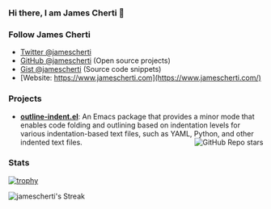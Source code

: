 ### Hi there, I am James Cherti 👋

### Follow James Cherti

- [Twitter @jamescherti](https://twitter.com/jamescherti)
- [GitHub @jamescherti](https://github.com/jamescherti) (Open source projects)
- [Gist @jamescherti](https://gist.github.com/jamescherti) (Source code snippets)
- [Website: https://www.jamescherti.com](https://www.jamescherti.com/)

### Projects

- **[outline-indent.el](https://github.com/jamescherti/outline-indent.el)**: An Emacs package that provides a minor mode that enables code folding and outlining based on indentation levels for various indentation-based text files, such as YAML, Python, and other indented text files. <img align="right" alt="GitHub Repo stars" src="https://img.shields.io/github/stars/jamescherti/outline-indent.el?style=social">

### Stats

[![trophy](https://github-profile-trophy.vercel.app/?username=jamescherti&title=Stars,Commits,Repositories,PullRequest&theme=flat)](https://github.com/ryo-ma/github-profile-trophy)

![jamescherti's Streak](https://github-readme-streak-stats.herokuapp.com/?user=jamescherti&theme=default&hide_border=true)

<div id="header" align="center">
<img src="https://komarev.com/ghpvc/?username=jamescherti&style=for-the-badge&color=orange" alt=""/>
</div>
